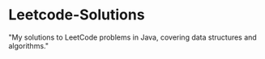 # Leetcode-Solutions
"My solutions to LeetCode problems in Java, covering data structures and algorithms."
